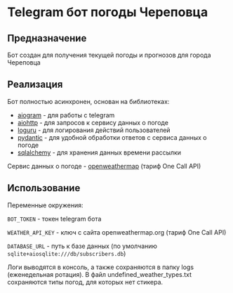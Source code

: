 # Telegram бот погоды Череповца

## Предназначение
Бот создан для получения текущей погоды и прогнозов для города Череповца

## Реализация
Бот полностью асинхронен, основан на библиотеках:
- [aiogram](https://github.com/aiogram/aiogram) - для работы с telegram
- [aiohttp](https://github.com/aio-libs/aiohttp) - для запросов к сервису данных о погоде
- [loguru](https://github.com/Delgan/loguru) - для логирования действий пользователей
- [pydantic](https://github.com/samuelcolvin/pydantic) - для удобной обработки ответов с сервиса данных о погоде
- [sqlalchemy](https://github.com/sqlalchemy/sqlalchemy) - для хранения данных времени рассылки

Сервис данных о погоде - [openweathermap](https://openweathermap.org/) (тариф One Call API)

## Использование
Переменные окружения:

`BOT_TOKEN` - токен telegram бота

`WEATHER_API_KEY` - ключ с сайта openweathermap.org (тариф One Call API)

`DATABASE_URL` - путь к базе данных (по умолчанию `sqlite+aiosqlite:///db/subscribers.db`)

Логи выводятся в консоль, а также сохраняются в папку logs (еженедельная ротация).
В файл undefined_weather_types.txt сохраняются типы погод, для которых нет стикера.
